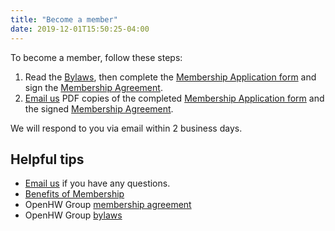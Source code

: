 ```yaml
---
title: "Become a member"
date: 2019-12-01T15:50:25-04:00
---
```

To become a member, follow these steps:  

1. Read the [Bylaws](/membership/openhw-group-bylaws-2019-10-16.pdf), then complete the [Membership Application form](openhw-membership-application-form.pdf) and sign the [Membership Agreement](/membership/openhw-group-membership-agreement-2019-10-16.pdf).  
1. [Email us](mailto:info@openhwgroup.org) PDF copies of the completed [Membership Application form](openhw-membership-application-form.pdf) and the signed [Membership Agreement](/membership/openhw-group-membership-agreement-2019-10-16.pdf).

We will respond to you via email within 2 business days.

<h2 class="h3">Helpful tips</h2>

- [Email us](mailto:info@openhwgroup.org) if you have any questions.  
- [Benefits of Membership](/membership)  
- OpenHW Group [membership agreement](/membership/openhw-group-membership-agreement-2019-10-16.pdf)  
- OpenHW Group [bylaws](/membership/openhw-group-bylaws-2019-10-16.pdf)  
